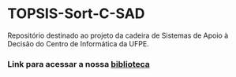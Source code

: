 # TOPSIS-Sort-C-SAD
Repositório destinado ao projeto da cadeira de Sistemas de Apoio à Decisão do Centro de Informática da UFPE.
### Link para acessar a nossa [biblioteca](https://pypi.org/project/TOPSIS-Sort-C/)
